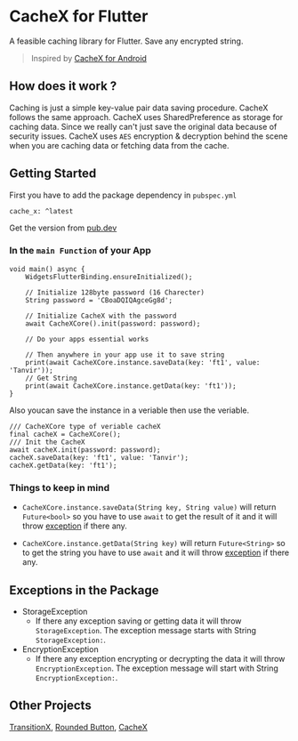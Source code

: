 # CacheX for Flutter

A feasible caching library for Flutter. Save any encrypted string.

> Inspired by [CacheX for Android](https://github.com/rommansabbir/CacheX)

## How does it work ?

Caching is just a simple key-value pair data saving procedure. CacheX follows the same approach. CacheX uses SharedPreference as storage for caching data. Since we really can't just save the original data because of security issues. CacheX uses `AES` encryption & decryption behind the scene when you are caching data or fetching data from the cache.

## Getting Started

First you have to add the package dependency in `pubspec.yml`

    cache_x: ^latest
Get the version from [pub.dev](https://pub.dev/packages/cache_x)

### In the `main Function` of your App

    void main() async {
        WidgetsFlutterBinding.ensureInitialized();

        // Initialize 128byte password (16 Charecter)
        String password = 'CBoaDQIQAgceGg8d';

        // Initialize CacheX with the password
        await CacheXCore().init(password: password);

        // Do your apps essential works

        // Then anywhere in your app use it to save string
        print(await CacheXCore.instance.saveData(key: 'ft1', value: 'Tanvir'));
        // Get String
        print(await CacheXCore.instance.getData(key: 'ft1'));
    }

Also youcan save the instance in a veriable then use the veriable.

    /// CacheXCore type of veriable cacheX
    final cacheX = CacheXCore();
    /// Init the CacheX
    await cacheX.init(password: password);
    cacheX.saveData(key: 'ft1', value: 'Tanvir');
    cacheX.getData(key: 'ft1');

### Things to keep in mind

- `CacheXCore.instance.saveData(String key, String value)` will return `Future<bool>` so you have to use `await` to get the result of it and it will throw [exception](#exceptions-in-the-package) if there any.

- `CacheXCore.instance.getData(String key)` will return `Future<String>` so to get the string you have to use `await` and it will throw [exception](#exceptions-in-the-package) if there any.

## Exceptions in the Package

- StorageException
  - If there any exception saving or getting data it will throw `StorageException`. The exception message starts with String `StorageException:`.
- EncryptionException
  - If there any exception encrypting or decrypting the data it will throw `EncryptionException`. The exception message will start with String `EncryptionException:`.

## Other Projects

[TransitionX](https://pub.dev/packages/transition_x), [Rounded Button](https://pub.dev/packages/rounded_button), [CacheX](https://pub.dev/packages/cache_x)
